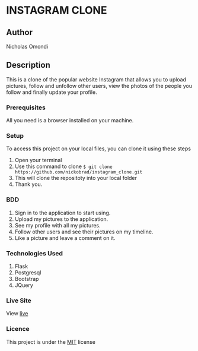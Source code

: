 # INSTAGRAM CLONE

## Author

Nicholas Omondi

## Description

This is a clone of the popular website Instagram that allows you to upload pictures, follow and unfollow other users, view the photos of the people you follow and finally update your profile.

### Prerequisites

All you need is a browser installed on your machine.

### Setup

To access this project on your local files, you can clone it using these steps

1. Open your terminal
2. Use this command to clone `$ git clone https://github.com/nickobrad/instagram_clone.git`
3. This will clone the repositoty into your local folder
4. Thank you.

### BDD

1. Sign in to the application to start using.
2. Upload my pictures to the application.
3. See my profile with all my pictures.
4. Follow other users and see their pictures on my timeline.
5. Like a picture and leave a comment on it.

### Technologies Used

1. Flask
2. Postgresql
3. Bootstrap
4. JQuery

### Live Site

View [live](https://insta-moringa.herokuapp.com/)

### Licence

This project is under the [MIT](license) license
